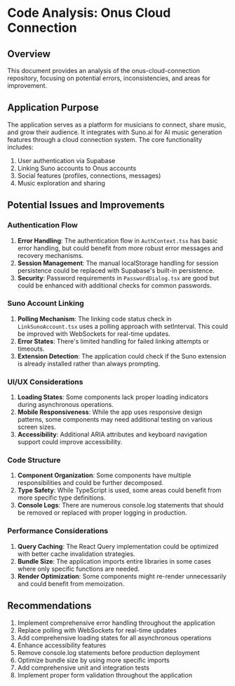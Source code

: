 # Code Analysis: Onus Cloud Connection

## Overview
This document provides an analysis of the onus-cloud-connection repository, focusing on potential errors, inconsistencies, and areas for improvement.

## Application Purpose
The application serves as a platform for musicians to connect, share music, and grow their audience. It integrates with Suno.ai for AI music generation features through a cloud connection system. The core functionality includes:

1. User authentication via Supabase
2. Linking Suno accounts to Onus accounts
3. Social features (profiles, connections, messages)
4. Music exploration and sharing

## Potential Issues and Improvements

### Authentication Flow
1. **Error Handling**: The authentication flow in `AuthContext.tsx` has basic error handling, but could benefit from more robust error messages and recovery mechanisms.
2. **Session Management**: The manual localStorage handling for session persistence could be replaced with Supabase's built-in persistence.
3. **Security**: Password requirements in `PasswordDialog.tsx` are good but could be enhanced with additional checks for common passwords.

### Suno Account Linking
1. **Polling Mechanism**: The linking code status check in `LinkSunoAccount.tsx` uses a polling approach with setInterval. This could be improved with WebSockets for real-time updates.
2. **Error States**: There's limited handling for failed linking attempts or timeouts.
3. **Extension Detection**: The application could check if the Suno extension is already installed rather than always prompting.

### UI/UX Considerations
1. **Loading States**: Some components lack proper loading indicators during asynchronous operations.
2. **Mobile Responsiveness**: While the app uses responsive design patterns, some components may need additional testing on various screen sizes.
3. **Accessibility**: Additional ARIA attributes and keyboard navigation support could improve accessibility.

### Code Structure
1. **Component Organization**: Some components have multiple responsibilities and could be further decomposed.
2. **Type Safety**: While TypeScript is used, some areas could benefit from more specific type definitions.
3. **Console Logs**: There are numerous console.log statements that should be removed or replaced with proper logging in production.

### Performance Considerations
1. **Query Caching**: The React Query implementation could be optimized with better cache invalidation strategies.
2. **Bundle Size**: The application imports entire libraries in some cases where only specific functions are needed.
3. **Render Optimization**: Some components might re-render unnecessarily and could benefit from memoization.

## Recommendations
1. Implement comprehensive error handling throughout the application
2. Replace polling with WebSockets for real-time updates
3. Add comprehensive loading states for all asynchronous operations
4. Enhance accessibility features
5. Remove console.log statements before production deployment
6. Optimize bundle size by using more specific imports
7. Add comprehensive unit and integration tests
8. Implement proper form validation throughout the application
